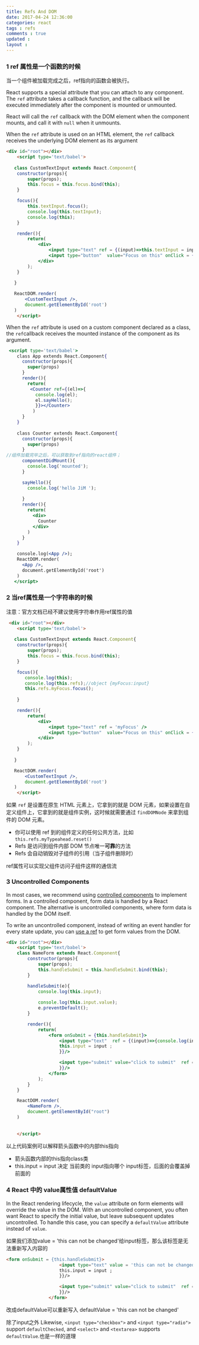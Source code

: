 ```yaml
---
title: Refs And DOM 
date: 2017-04-24 12:36:00
categories: react
tags : refs
comments : true 
updated : 
layout : 
---
```


### 1  ref 属性是一个函数的时候 

 当一个组件被加载完成之后，ref指向的函数会被执行。 

React supports a special attribute that you can attach to any component. The `ref` attribute takes a callback function, and the callback will be executed immediately after the component is mounted or unmounted.

React will call the `ref` callback with the DOM element when the component mounts, and call it with `null` when it unmounts.

When the `ref` attribute is used on an HTML element, the `ref` callback receives the underlying DOM element as its argument

```html
<div id="root"></div>
    <script type='text/babel'>
    
   class CustomTextInput extends React.Component{
    constructor(props){
        super(props);
        this.focus = this.focus.bind(this);
    }    

    focus(){
        this.textInput.focus();
        console.log(this.textInput);
        console.log(this);
    }

    render(){
        return(
            <div>
                <input type="text" ref = {(input)=>this.textInput = input}/>
                <input type="button"  value="Focus on this" onClick = {this.focus}/>
            </div>
        );
    }
     
   }

   ReactDOM.render(
       <CustomTextInput />,
       document.getElementById('root')
   )
    </script> 
```

When the `ref` attribute is used on a custom component declared as a class, the `ref`callback receives the mounted instance of the component as its argument.

```jsx
 <script type='text/babel'>
    class App extends React.Component{
      constructor(props){
        super(props)
      }
      render(){
        return(
         <Counter ref={(el)=>{
           console.log(el);
           el.sayHello();
           }}></Counter>
          )
      }
    }
    
    class Counter extends React.Component{
      constructor(props){
        super(props)
      }
//组件加载完毕之后，可以获取到ref指向的react组件；
      componentDidMount(){
        console.log('mounted');  
      }

      sayHello(){
        console.log('hello JiM ');
        
      }
      render(){
        return(
          <div>
            Counter
          </div>
        )
      }
    }

    console.log(<App />);
    ReactDOM.render(
      <App />,
      document.getElementById('root')
    )       
   </script>
```



### 2  当ref属性是一个字符串的时候

注意：官方文档已经不建议使用字符串作用ref属性的值

[官方文档]: http://facebook.github.io/react/docs/refs-and-the-dom.html

```html
 <div id="root"></div>
    <script type='text/babel'>
    
   class CustomTextInput extends React.Component{
    constructor(props){
        super(props);
        this.focus = this.focus.bind(this);
    }    

    focus(){
       console.log(this);
       console.log(this.refs);//object {myFocus:input}
       this.refs.myFocus.focus();
       
    }

    render(){
        return(
            <div>
                <input type="text" ref = 'myFocus' />
                <input type="button"  value="Focus on this" onClick = {this.focus}/>
            </div>
        );
    }
     
   }

   ReactDOM.render(
       <CustomTextInput />,
       document.getElementById('root')
   )
    </script>
```

如果 `ref` 是设置在原生 HTML 元素上，它拿到的就是 DOM 元素，如果设置在自定义组件上，它拿到的就是组件实例，这时候就需要通过 `findDOMNode` 来拿到组件的 DOM 元素。

- 你可以使用 ref 到的组件定义的任何公共方法，比如 `this.refs.myTypeahead.reset()`
- Refs 是访问到组件内部 DOM 节点唯一**可靠**的方法
- Refs 会自动销毁对子组件的引用（当子组件删除时）

ref属性可以实现父组件访问子组件这样的通信流

### 3 Uncontrolled Components 

In most cases, we recommend using [controlled components](http://facebook.github.io/react/docs/forms.html) to implement forms. In a controlled component, form data is handled by a React component. The alternative is uncontrolled components, where form data is handled by the DOM itself.

To write an uncontrolled component, instead of writing an event handler for every state update, you can [use a ref](http://facebook.github.io/react/docs/refs-and-the-dom.html) to get form values from the DOM.

```html
<div id="root"></div>
    <script type='text/babel'>
    class NameForm extends React.Component{
        constructor(props){
            super(props);
            this.handleSubmit = this.handleSubmit.bind(this);
        }

        handleSubmit(e){
            console.log(this.input);
            
            console.log(this.input.value);
            e.preventDefault();
        }

        render(){
            return(
                <form onSubmit = {this.handleSubmit}>
                    <input type="text"  ref = {(input)=>{console.log(input);console.log(this);
                    this.input = input ;
                    }}/>

                    <input type="submit" value="click to submit"  ref = {(input)=>{console.log(input);this.input = input ;
                    }}/>
                </form>
            );
        }
    }

    ReactDOM.render(
        <NameForm />,
        document.getElementById("root")
    )
       
    
    </script>
```

以上代码案例可以解释箭头函数中的内部this指向

- 箭头函数内部的this指向class类
- this.input = input  决定 当前类的 input指向哪个  input标签，后面的会覆盖掉前面的

### 4 React 中的 value属性值   defaultValue 

In the React rendering lifecycle, the `value` attribute on form elements will override the value in the DOM. With an uncontrolled component, you often want React to specify the initial value, but leave subsequent updates uncontrolled. To handle this case, you can specify a `defaultValue` attribute instead of `value`.

如果我们添加value = 'this can not be changed'给input标签，那么该标签是无法重新写入内容的

```html
<form onSubmit = {this.handleSubmit}>
                    <input type="text" value = 'this can not be changed' ref = {(input)=>{console.log(input);console.log(this);
                    this.input = input ;
                    }}/>

                    <input type="submit" value="click to submit"  ref = {(input)=>{console.log(input);this.input = input ;
                    }}/>
                </form>
```

改成defaultValue可以重新写入  defaultValue = 'this can not be changed'

除了input之外  Likewise, `<input type="checkbox">` and `<input type="radio">` support `defaultChecked`, and `<select>` and `<textarea>` supports `defaultValue`.也是一样的道理